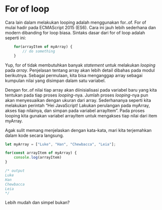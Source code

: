 # For of loop

Cara lain dalam melakukan looping adalah menggunakan for..of. For of mulai hadir pada ECMAScript 2015 \(ES6\). Cara ini jauh lebih sederhana dan modern dibanding for loop biasa. Sintaks dasar dari for of loop adalah seperti ini:

```javascript
    for(arrayItem of myArray) {
        // do something
    }
```

Yup, for of tidak membutuhkan banyak _statement_ untuk melakukan _looping_ pada _array_. Penjelasan tentang array akan lebih detail dibahas pada modul berikutnya. Sebagai permulaan, kita bisa menganggap array sebagai kumpulan nilai yang disimpan dalam satu variabel.

Dengan for..of nilai tiap array akan diinisialisasi pada variabel baru yang kita tentukan pada tiap proses _looping_-nya. Jumlah proses _looping_-nya pun akan menyesuaikan dengan ukuran dari array. Sederhananya seperti kita melakukan perintah “Hei JavaScript! Lakukan perulangan pada myArray, akses tiap nilainya, dan simpan pada variabel arrayItem”. Pada proses looping kita gunakan variabel arrayItem untuk mengakses tiap nilai dari item myArray.

Agak sulit memang menjelaskan dengan kata-kata, mari kita terjemahkan dalam kode secara langsung.

```javascript
let myArray = ["Luke", "Han", "Chewbacca", "Leia"];

for(const arrayItem of myArray) {
    console.log(arrayItem)
}

/* output
Luke
Han
Chewbacca
Leia
*/
```

Lebih mudah dan simpel bukan?

